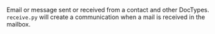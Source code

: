 Email or message sent or received from a contact and other DocTypes. `receive.py` will create a communication when a mail is received in the mailbox.
